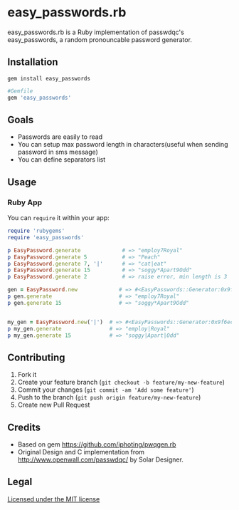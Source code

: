 # easy_passwords.rb

easy_passwords.rb is a Ruby implementation of passwdqc's easy_passwords, a random pronouncable password generator.

## Installation

```
gem install easy_passwords
```

```ruby
#Gemfile
gem 'easy_passwords'
```

## Goals
- Passwords are easily to read
- You can setup max password length in characters(useful when sending password in sms message)
- You can define separators list

## Usage

### Ruby App
You can ```require``` it within your app:

```ruby
require 'rubygems'
require 'easy_passwords'

p EasyPassword.generate             # => "employ7Royal"
p EasyPassword.generate 5           # => "Peach"
p EasyPassword.generate 7, '|'      # => "cat|eat"
p EasyPassword.generate 15          # => "soggy*Apart9Odd"
p EasyPassword.generate 2           # => raise error, min length is 3

gen = EasyPassword.new             # => #<EasyPasswords::Generator:0x9f6ec40 ...>
p gen.generate                     # => "employ7Royal"
p gen.generate 15                  # => "soggy*Apart9Odd"


my_gen = EasyPassword.new('|')  # => #<EasyPasswords::Generator:0x9f6ec40 ...>
p my_gen.generate               # => "employ|Royal"
p my_gen.generate 15            # => "soggy|Apart|Odd"
```

## Contributing

1. Fork it
2. Create your feature branch (`git checkout -b feature/my-new-feature`)
3. Commit your changes (`git commit -am 'Add some feature'`)
4. Push to the branch (`git push origin feature/my-new-feature`)
5. Create new Pull Request

## Credits
- Based on gem https://github.com/iphoting/pwqgen.rb
- Original Design and C implementation from <http://www.openwall.com/passwdqc/> by Solar Designer.

## Legal

[Licensed under the MIT license](http://www.opensource.org/licenses/mit-license.php)
